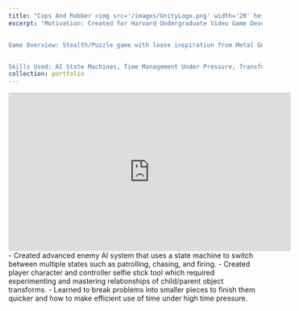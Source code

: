```yaml
---
title: "Cops And Robber <img src='/images/UnityLogo.png' width='20' height='20'/>"
excerpt: "Motivation: Created for Harvard Undergraduate Video Game Development Club 12 hour game jam (theme was commiting a crime), where it won first place. 


Game Overview: Stealth/Puzzle game with loose inspiration from Metal Gear Solid.


Skills Used: AI State Machines, Time Management Under Pressure, Transform Hierarchy Manipulation. <br/><img src='/files/CopsAndRobber_GIF.gif' width='560' height='315'>"
collection: portfolio
---
```

<iframe width="560" height="315" src="https://www.youtube.com/embed/gpAF9P-Ay1g" frameborder="0" allowfullscreen></iframe>
- Created advanced enemy AI system that uses a state machine to switch between multiple states such as patrolling, chasing, and firing.
- Created player character and controller selfie stick tool which required experimenting and mastering relationships of child/parent object transforms.
- Learned to break problems into smaller pieces to finish them quicker and how to make efficient use of time under high time pressure.
